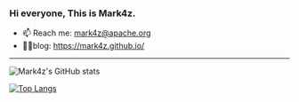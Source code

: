 ### Hi everyone, This is Mark4z.

- 📫 Reach me: mark4z@apache.org
- 🧙‍♂️blog: https://mark4z.github.io/
---

![Mark4z's GitHub stats](github-readme-stats-two-alpha-28.vercel.app/api?username=mark4z&hide_border=true&show_icons=true&include_all_commits=true&count_private=true&theme=buefy)

[![Top Langs](https://github-readme-stats-two-alpha-28.vercel.app/api/top-langs/?username=mark4z&layout=compact)](https://github.com/anuraghazra/github-readme-stats)
